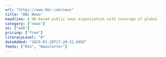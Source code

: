 ```yaml
---
url: "https://www.bbc.com/news"
title: "BBC News"
headline: A UK-based public news organization with coverage of global issues.
category: ["news"]
os: ["web"]
pricing: ["free"]
literacyLevel: "0"
dateAdded: "2025-01-28T17:20:31.848Z"
feeds: ["RSS", "Newsletter"]
---
```

